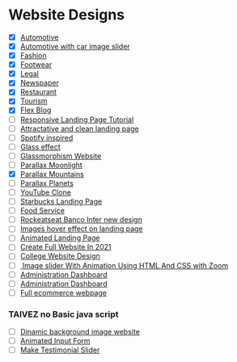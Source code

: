 # Website Designs

- [x] [Automotive]()
- [x] [Automotive with car image slider](https://www.youtube.com/watch?v=DG_8z5FPsi8&list=PLPyP3A7jzgoUoaAIPyvgZFWZr04BbBgih&index=47)
- [x] [Fashion]()
- [x] [Footwear]()
- [x] [Legal]()
- [x] [Newspaper]()
- [x] [Restaurant]()
- [x] [Tourism]()
- [x] [Flex Blog]()
- [ ] [Responsive Landing Page Tutorial](https://www.youtube.com/watch?v=K8BigvW7sZU)
- [ ] [Attractative and clean landing page](https://www.youtube.com/watch?v=zmun7JzWGPEs)
- [ ] [Spotify inspired](https://www.youtube.com/watch?v=RZ-Oe4_Ew7g)
- [ ] [Glass effect](https://www.youtube.com/watch?v=O7WbVj5apxU)
- [ ] [Glassmorphism Website](https://www.youtube.com/watch?v=zSg4_d6Qhzc&list=PLPyP3A7jzgoUoaAIPyvgZFWZr04BbBgih&index=50&t=3s)
- [ ] [Parallax Moonlight](https://www.youtube.com/watch?v=TawH-AqHTXc)
- [x] [Parallax Mountains](https://www.youtube.com/watch?v=I3gv-GRlYvs)
- [ ] [Parallax Planets](https://www.youtube.com/watch?v=LMygHD-rnbA)
- [ ] [YouTube Clone](https://www.youtube.com/watch?v=rhPSo4_Tgi0)
- [ ] [Starbucks Landing Page](https://www.youtube.com/watch?v=91Q6RvKvd7o&list=PLPyP3A7jzgoUoaAIPyvgZFWZr04BbBgih&index=28)
- [ ] [Food Service](https://www.youtube.com/watch?v=ac5nmWOkBEY&list=PLPyP3A7jzgoUoaAIPyvgZFWZr04BbBgih&index=48)
- [ ] [Rockeatseat Banco Inter new design]()
- [ ] [Images hover effect on landing page](https://www.youtube.com/watch?v=Oa9LTDR9ugU&list=PLPyP3A7jzgoUoaAIPyvgZFWZr04BbBgih&index=5)
- [ ] [Animated Landing Page](https://www.youtube.com/watch?v=qXXknB5bePU&list=PLPyP3A7jzgoUoaAIPyvgZFWZr04BbBgih&index=3)
- [ ] [Create Full Website In 2021](https://www.youtube.com/watch?v=E38kxkgrEPY&list=PLPyP3A7jzgoUoaAIPyvgZFWZr04BbBgih&index=7)
- [ ] [College Website Design](https://www.youtube.com/watch?v=oYRda7UtuhA&t=0s)
- [ ] [ Image slider With Animation Using HTML And CSS with Zoom](https://www.youtube.com/watch?v=REOOucJcMU8&list=PLPyP3A7jzgoUoaAIPyvgZFWZr04BbBgih&index=16)
- [ ] [Administration Dashboard](https://www.youtube.com/watch?v=OJEQaVT45XA&list=PLPyP3A7jzgoUoaAIPyvgZFWZr04BbBgih&index=42)
- [ ] [Administration Dashboard](https://www.youtube.com/watch?v=3FJgGw_ESEc&list=PLPyP3A7jzgoUoaAIPyvgZFWZr04BbBgih&index=43)
- [ ] [Full ecommerce webpage](https://www.youtube.com/watch?v=z7I38dXlrUs&list=PLPyP3A7jzgoUoaAIPyvgZFWZr04BbBgih&index=44)

### TAlVEZ no Basic java script
- [ ] [Dinamic background image website](https://www.youtube.com/watch?v=wYuQM7__D1M&list=PLPyP3A7jzgoUoaAIPyvgZFWZr04BbBgih&index=14)
- [ ] [Animated Input Form](https://www.youtube.com/watch?v=T76bbMVMX6M&list=PLPyP3A7jzgoUoaAIPyvgZFWZr04BbBgih&index=13)
- [ ] [Make Testimonial Slider](https://www.youtube.com/watch?v=fzgLWi40-2g&list=PLPyP3A7jzgoUoaAIPyvgZFWZr04BbBgih&index=15)
